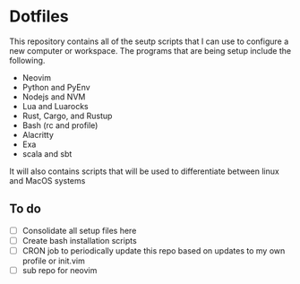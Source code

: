 # Dotfiles

This repository contains all of the seutp scripts that I can use to configure a new computer or workspace. The programs that
are being setup include the following.

- Neovim
- Python and PyEnv
- Nodejs and NVM
- Lua and Luarocks
- Rust, Cargo, and Rustup
- Bash (rc and profile)
- Alacritty
- Exa
- scala and sbt

It will also contains scripts that will be used to differentiate between linux
and MacOS systems

## To do

- [ ] Consolidate all setup files here
- [ ] Create bash installation scripts
- [ ] CRON job to periodically update this repo based on updates to my own profile or init.vim
- [ ] sub repo for neovim
